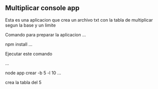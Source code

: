 ## Multiplicar console app

Esta es una aplicacion que crea un archivo txt con la tabla de multiplicar segun la base
y un limite

Comando para preparar la aplicacion
...

npm install
...

Ejecutar este comando

...

node app crear -b 5 -l 10
...

crea la tabla del 5 